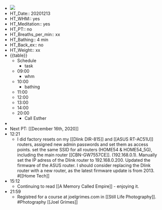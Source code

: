 - ![](https://firebasestorage.googleapis.com/v0/b/firescript-577a2.appspot.com/o/imgs%2Fapp%2FDavidsroam%2FFCKf1LOa0-.png?alt=media&token=b30a8e5f-2639-4cb9-b9ab-e029f9673480)
- HT_Date:: 20201213
- HT_WHM:: yes
- HT_Meditation:: yes
- HT_PT:: no
- HT_Breaths_per_min:: xx 
- HT_Bathing:: 4 min
- HT_Back_ex:: no
- HT_Weight:: xx
- {{table}} 
    - Schedule 
        - task
    - 09:00
        - whm
    - 10:00 
        - bathing
    - 11:00 
    - 12:00
    - 13:00
    - 14:00 
    - 20:00
        - Call Esther
- 
- Next PT: [[December 16th, 2020]]
- 12:21
    - I did factory resets on my [[Dlink DIR-815]] and [[ASUS RT-AC51U]] routers, assigned new admin passwords and set them as access points. set the same SSID for all routers (HOME54 & HOME54_5G), including the main router [[CBN-GW7557CE]]. (192.168.0.1). Manually set the IP adress of the Dlink router to 192.168.0.200. Updated the firmware of the ASUS router. I should consider replacing the Dlink router with a new router, as the latest firmware update is from 2013. #[[Home Tech]]
- 15:12
    - Continuing to read [[A Memory Called Empire]] - enjoying it.
- 21:59
    - Registred for a course at joelgrimes.com in [[Still Life Photography]]. #Photography [[Joel Grimes]]
